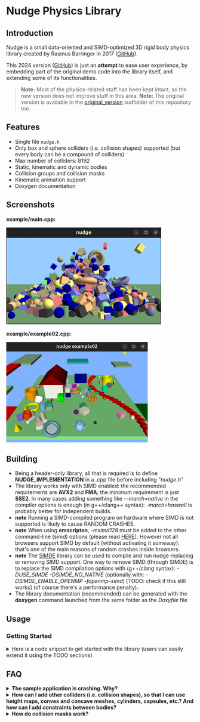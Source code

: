 # Nudge Physics Library

## Introduction

Nudge is a small data-oriented and SIMD-optimized 3D rigid body physics library created by Rasmus Barringer in 2017 ([GitHub](https://github.com/rasmusbarr/nudge)).

This 2024 version ([GitHub](https://github.com/Flix01/nudge/tree/master)) is just an **attempt** to ease user experience, by embedding part of the original demo code into the library itself, and extending some of its functionalities.

> **Note:** Most of the physics-related stuff has been kept intact, so the new version does not improve stuff in this area.
> **Note:** The original version is available in the [original_version](https://github.com/Flix01/nudge/tree/master/original_version) sudfolder of this repository too.

## Features
- Single file `nudge.h`
- Only box and sphere colliders (i.e. collision shapes) supported (but every body can be a compound of colliders)
- Max number of colliders: 8192
- Static, kinematic and dynamic bodies
- Collision groups and collision masks
- Kinematic animation support
- Doxygen documentation

## Screenshots

<b>example/main.cpp:</b>

![example](./screenshots/example.png)

<b>example/example02.cpp:</b> 

![example](./screenshots/example02.png)

## Building
- Being a header-only library, all that is required is to define **NUDGE_IMPLEMENTATION** in a .cpp file before including _"nudge.h"_
- The library works only with SIMD enabled: the recommended requirements are **AVX2** and **FMA**; the minimum requirement is just **SSE2**. In many cases adding something like _--march=native_ in the compiler options is enough (in g++/clang++ syntax): _-march=haswell_ is probably better for independent builds.
- **note** Running a SIMD-compiled program on hardware where SIMD is not supported is likely to cause RANDOM CRASHES.
- **note** When using **emscripten**, _-msimd128_ must be added to the other command-line (simd) options (please read  [HERE](https://emscripten.org/docs/porting/simd.html)). However not all browsers support SIMD by default (without activating it someway): that's one of the main reasons of random crashes inside browsers.
- **note** The [SIMDE](https://github.com/simd-everywhere/simde) library can be used to compile and run nudge replacing or removing SIMD support. One way to remove SIMD (through SIMDE) is to replace the SIMD compilation options with (g++/clang syntax): _-DUSE_SIMDE -DSIMDE_NO_NATIVE_ (optionally with: _-DSIMDE_ENABLE_OPENMP -fopenmp-simd_) [TODO: check if this still works] (of course there's a performance penalty).
- The library documentation (recommended) can be generated with the **doxygen** command launched from the same folder as the _Doxyfile_ file
 
## Usage

### Getting Started
<details>
<summary>Here is a code snippet to get started with the library (users can easily extend it using the TODO sections)</summary>

```cpp
// file: example01.cpp
// g++ example01.cpp -I../ -I./ -march=native -O3 -Wall -o example01
#define NUDGE_IMPLEMENTATION // [TODO 0] better do this in another cpp file to speed up recompilations
#include "nudge.h"

int main() {
    using namespace nudge;

    // Display helpful info
    show_info();

    // Initialize the context
    context_t c = {}; // reset it
    init_context(&c);

    // Add bodies
    Transform T = identity_transform; T.position[1] = 40.f;
    unsigned body = add_sphere(&c, 1.f, 0.5f, &T); // returns the 'permanent' index to the physic body

    // Program main loop
    while (1) {
        double elapsed_time_from_previous_frame_in_seconds = 1.0f / 60.f; // [TODO 1] get the seconds elapsed from the previous (graphic) frame here somehow

        // Update simulation
        const unsigned substeps = pre_simulation_step(&c, elapsed_time_from_previous_frame_in_seconds);   // mandatory call (substeps are the number of physic frames that are going to be performed in simulation_step(...))
        if (substeps > 0) {
            // here you can move manually kinematic bodies for example, using nudge::TransformAssignToBody(...)
        }
        simulation_step(&c);  // mandatory call (main function of the library)

        // Read back bodies
        for (unsigned body = 0; body < c.bodies.count; body++) {
            const Transform* T = &c.bodies.transforms[body];
            printf("[physic frame: %llu] [body:%u] pos: {%1.3f,%1.3f,%1.3f}\n", c.simulation_params.num_frames, body, T->position[0], T->position[1], T->position[2]);

            // or just draw the body using a smoothed 16-float column-major matrix:
            // float mMatrix[16]; calculate_graphic_transform_for_body(&c, body, mMatrix);
            // [TODO 2] place the code to draw 'body' at model matrix 'mMatrix' here
        }

        if (c.simulation_params.num_frames > 120) break; // [TODO 3] break the loop when user presses ESC somehow
    }

    // Free the context
    destroy_context(&c);

    printf("Exiting...\n"); fflush(stdout);

    return 0;
}
```
</details>

## FAQ
<details>
<summary><b>The sample application is crashing. Why?</b></summary>

&nbsp;
Most likely, your CPU doesn't support AVX2 and/or FMA. The project files are set to compile with AVX2 and FMA support and you need to disable it in build settings.
- **Xcode:** Set "Enable Additional Vector Extensions" to your supported level. Remove `-mfma` and `-mno-fma4` from "Other C Flags".
- **Visual Studio:** Set "Enable Enhanced Instruction Set" under code generation to your supported level. Remove `__FMA__` from the preprocessor definitions.

</details>

<details>
<summary><b>How can I add other colliders (i.e. collision shapes), so that I can use height maps, convex and concave meshes, cylinders, capsules, etc.? And how can I add constraints between bodies?</b></summary>

&nbsp;
...I suggest you use another physics library!  
In any case, the new (2024) version was made mainly to ease the nudge API, and to expose properties (like friction) that were hard-coded before.  
Extending the physics-related stuff is not a purpose of this work.

If you have some experience in physics-engine programming, maybe you could try extending the original version: it allows some extension possibility even in the example code (without touching `nudge.h` at all)!  
Also, it might be helpful to read this (old) [link](https://rasmusbarr.github.io/blog/dod-physics.html) from the original author.

</details>

<details>
<summary><b>How do collision masks work?</b></summary>

&nbsp;
Well, the way collision groups and masks are implemented is very efficient, but a bit difficult to understand, because it allows incoherent conditions.
Every body belongs to a single collision group, and owns a collision mask of all the groups the body should collide with. An example of incoherent condition if the following:
```cpp
// c nudge context ptr
unsigned a,b;  // set these to 2 body indices
// we could have used 'body_set_collision_group_and_mask(...)' here:
c->bodies.filters[a].collision_group = nudge::COLLISION_GROUP_A;c->bodies.filters[a].collision_mask = nudge::COLLISION_GROUP_ALL&(~nudge::COLLISION_GROUP_B);
c->bodies.filters[b].collision_group = nudge::COLLISION_GROUP_B;c->bodies.filters[b].collision_mask = nudge::COLLISION_GROUP_ALL;
// => a doesn't want to collide with b, but b wants to collide with a
```
How incoherent conditions are handled depends on the optional definition **NUDGE_COLLISION_MASKS_CONSISTENT** (undefined by default, can be defined before the NUDGE_IMPLEMENTATION definition).
By default, in the code above, a and b do not collide AFAIR. Please note that by always using coherent conditions, collision behavior should not depend on the NUDGE_COLLISION_MASKS_CONSISTENT definition at all.

</details>


